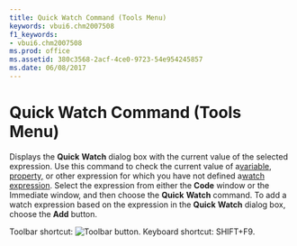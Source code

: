 ```yaml
---
title: Quick Watch Command (Tools Menu)
keywords: vbui6.chm2007508
f1_keywords:
- vbui6.chm2007508
ms.prod: office
ms.assetid: 380c3568-2acf-4ce0-9723-54e954245857
ms.date: 06/08/2017
---
```



# Quick Watch Command (Tools Menu)

Displays the  **Quick** **Watch** dialog box with the current value of the selected expression. Use this command to check the current value of a[variable](../../Glossary/vbe-glossary.md#variable), [property,](../../Glossary/vbe-glossary.md#property) or other expression for which you have not defined a[watch expression](../../Glossary/vbe-glossary.md#watch-expression). Select the expression from either the  **Code** window or the Immediate window, and then choose the **Quick** **Watch** command. To add a watch expression based on the expression in the **Quick** **Watch** dialog box, choose the **Add** button.

Toolbar shortcut: 
![Toolbar button](../../../images/tbr_qwat_ZA01201733.gif). Keyboard shortcut: SHIFT+F9.

